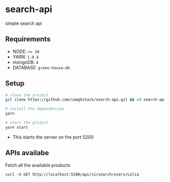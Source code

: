 # search-api
simple search api

## Requirements

* NODE: `>= 10`
* YARN: `1.9.4`
* mongoDB: `4`
* DATABASE: `green-house-db`

## Setup

```bash
# clone the project
git clone https://github.com/iamgkstack/search-api.git && cd search-api

# install the dependencies
yarn

# start the project
yarn start
```
* This starts the server on the port 5200

## APIs availabe

Fetch all the available products

```curl
curl -X GET http://localhost:5200/api/v1/search/users/Lelia
```


